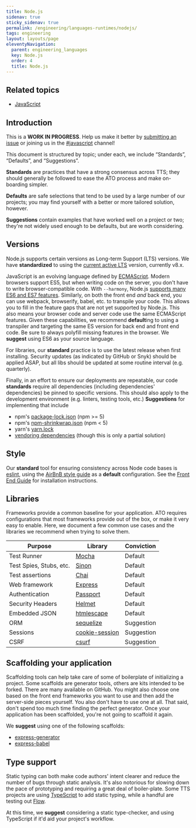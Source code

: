 ```yaml
---
title: Node.js
sidenav: true
sticky_sidenav: true
permalink: /engineering/languages-runtimes/nodejs/
tags: engineering
layout: layouts/page
eleventyNavigation: 
  parent: engineering_languages
  key: Node.js
  order: 4
  title: Node.js
---
```


## Related topics
* [JavaScript]({{site.baseurl}}/javascript)

## Introduction

This is a **WORK IN PROGRESS**. Help us make it better by [submitting an
issue](https://github.com/18F/development-guide) or joining us in the
[#javascript](https://gsa-tts.slack.com/messages/C032KSPPQ) channel!

This document is structured by topic; under each, we include “Standards”,
“Defaults”, and “Suggestions”.

**Standards** are practices that have a strong consensus across TTS; they
should generally be followed to ease the ATO process and make on-boarding
simpler.

**Defaults** are safe selections that tend to be used by a large number of our
projects; you may find yourself with a better or more tailored solution,
however.

**Suggestions** contain examples that have worked well on a project or two;
they're not widely used enough to be defaults, but are worth considering.


## Versions

Node.js supports certain versions as Long-term Support (LTS) versions. We have
**standardized** to using the [current active
LTS](https://github.com/nodejs/LTS#lts-schedule1) version, currently v8.x.


JavaScript is an evolving language defined by
[ECMAScript](https://en.wikipedia.org/wiki/ECMAScript). Modern browsers
support ES5, but when writing code on the server, you don't have to write
browser-compatible code. With `--harmony`, Node.js [supports many ES6 and ES7
features](http://node.green/). Similarly, on both the front end _and_ back end,
you can use webpack, browserify, babel, etc. to transpile your code. This
allows you to fill in the feature gaps that are not yet supported by Node.js.
This also means your browser code and server code use the same ECMAScript
features. Given these capabilities, we recommend **default**ing to using a
transpiler and targeting the same ES version for back end and front end code.
Be sure to always polyfill missing features in the browser. We **suggest**
using ES6 as your source language.

For libraries, our **standard** practice is to use the latest release when
first installing. Security updates (as indicated by GitHub or Snyk) should be
applied ASAP, but all libs should be updated at some routine interval (e.g.
quarterly).

Finally, in an effort to ensure our deployments are repeatable, our code
**standards** require all dependencies (including dependencies' dependencies)
be pinned to specific versions. This should also apply to the development
environment (e.g. linters, testing tools, etc.) **Suggestions** for
implementing that include
* npm's [package-lock.json](https://docs.npmjs.com/files/package-lock.json)
  (npm &gt;= 5)
* npm's [npm-shrinkwrap.json](https://docs.npmjs.com/files/shrinkwrap.json)
  (npm &lt; 5)
* yarn's [yarn.lock](https://yarnpkg.com/lang/en/docs/yarn-lock/)
* [vendoring
  dependencies](http://docs.cloudfoundry.org/buildpacks/node/index.html#vendoring)
  (though this is only a partial solution)

## Style

Our **standard** tool for ensuring consistency across Node code bases is
[eslint](http://eslint.org/), using the [AirBnB style
guide](https://github.com/airbnb/javascript) as a **default** configuration.
See the [Front End Guide](https://frontend.18f.gov/javascript/style/) for
installation instructions.

## Libraries

Frameworks provide a common baseline for your application. ATO requires
configurations that most frameworks provide out of the box, or make it very easy
to enable. Here, we document a few common use cases and the libraries we
recommend when trying to solve them.

| Purpose | Library | Conviction |
| --- | --- | --- |
| Test Runner | [Mocha](https://mochajs.org/) | Default |
| Test Spies, Stubs, etc. | [Sinon](https://www.npmjs.com/package/sinon) | Default |
| Test assertions | [Chai](https://www.npmjs.com/package/chai) | Default |
| Web framework | [Express](https://expressjs.com) | Default |
| Authentication | [Passport](http://www.passportjs.org/) | Default |
| Security Headers | [Helmet](https://www.npmjs.com/package/helmet) | Default |
| Embedded JSON | [htmlescape](https://www.npmjs.com/package/htmlescape) | Default |
| ORM | [sequelize](https://www.npmjs.com/package/sequelize) | Suggestion |
| Sessions | [cookie-session](https://www.npmjs.com/package/cookie-session) | Suggestion |
| CSRF | [csurf](https://www.npmjs.com/package/csurf) | Suggestion |

## Scaffolding your application

Scaffolding tools can help take care of some of boilerplate of initializing a
project. Some scaffolds are generator tools, others are kits intended to be
forked. There are many available on GitHub. You might also choose one based on
the front end frameworks you want to use and then add the server-side pieces
yourself. You also don't have to use one at all. That said, don't spend too
much time finding the perfect generator. Once your application has been
scaffolded, you're not going to scaffold it again.

We **suggest** using one of the following scaffolds:

- [express-generator](https://www.npmjs.com/package/express-generator)
- [express-babel](https://github.com/vmasto/express-babel)

## Type support

Static typing can both make code authors' intent clearer and reduce the number
of bugs through static analysis. It's also notorious for slowing down the pace
of prototyping and requiring a great deal of boiler-plate. Some TTS
projects are using [TypeScript](https://www.typescriptlang.org/)
to add static typing, while a handful are testing out
[Flow](https://flow.org/).

At this time, we **suggest** considering a static type-checker, and using
TypeScript if it'd aid your project's workflow.
